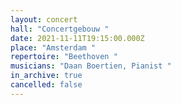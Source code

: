 ```yaml
---
layout: concert
hall: "Concertgebouw "
date: 2021-11-11T19:15:00.000Z
place: "Amsterdam "
repertoire: "Beethoven "
musicians: "Daan Boertien, Pianist "
in_archive: true
cancelled: false
---
```

